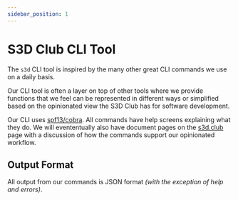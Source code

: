 ```yaml
---
sidebar_position: 1
---
```


# S3D Club CLI Tool
The `s3d` CLI tool is inspired by the many other great CLI commands we use on a
daily basis.

Our CLI tool is often a layer on top of other tools where we provide functions
that we feel can be represented in different ways or simplified based on the
opinionated view the S3D Club has for software development.

Our CLI uses [spf13/cobra](https://github.com/spf13/cobra#overview). All
commands have help screens explaining what they do. We will evententually also
have document pages on the [s3d.club](https://s3d.club/) page with a discussion
of how the commands support our opinionated workflow.

## Output Format
All output from our commands is JSON format _(with the exception of help and
errors)_.
